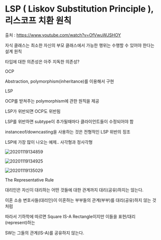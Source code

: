 # LSP ( Liskov Substitution Principle ), 리스코프 치환 원칙

출처 : https://www.youtube.com/watch?v=OfVwuWJSHOY

자식 클래스는 최소한 자신의 부모 클래스에서 가능한 행위는 수행할 수 있어야 한다는 설계 원칙

타입에 대한 의존성은 아주 지독한 의존성?

OCP

Abstraction, polymorphism(inheritance)를 이용해서 구현

LSP

OCP를 받쳐주는 polymorphism에 관한 원칙을 제공

LSP가 위반되면 OCP도 위반됨

LSP를 위반하면 subtype이 추가될때마다 클라이언트들이 수정되어야 함

instanceof/downcasting을 사용하는 것은 전형적인 LSP 위반의 징조

LSP에 가장 많이 나오는 예제.. 사각형과 정사각형


![20201119134859](https://user-images.githubusercontent.com/6989005/99623668-ed8b5500-2a6f-11eb-8c2b-428eca83d464.png)

![20201119134925](https://user-images.githubusercontent.com/6989005/99623674-ef551880-2a6f-11eb-9c46-218658c4fd05.png)

![20201119135029](https://user-images.githubusercontent.com/6989005/99623660-ea906480-2a6f-11eb-9b20-40b8e6d2ee16.png)


The Representative Rule

대리인은 자신이 대리하는 어떤 것들에 대한 관계까지 대리(공유)하지는 않는다.

이혼 소송 변호사들(대리인)이 이혼하는 부부들의 관계(부부)를 대리(공유)하지 않는 것 처럼

따라서 기하학에 따르면 Square IS-A Rectangle이지만 이들을 표현/대리(represent)하는

SW는 그들의 관계(IS-A)를 공유하지 않는다.

